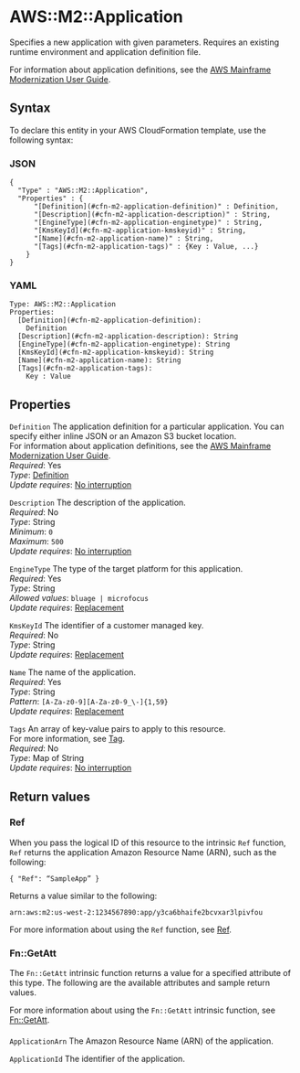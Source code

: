 # AWS::M2::Application<a name="aws-resource-m2-application"></a>

Specifies a new application with given parameters\. Requires an existing runtime environment and application definition file\.

For information about application definitions, see the [AWS Mainframe Modernization User Guide](https://docs.aws.amazon.com/m2/latest/userguide/applications-m2-definition.html)\.

## Syntax<a name="aws-resource-m2-application-syntax"></a>

To declare this entity in your AWS CloudFormation template, use the following syntax:

### JSON<a name="aws-resource-m2-application-syntax.json"></a>

```
{
  "Type" : "AWS::M2::Application",
  "Properties" : {
      "[Definition](#cfn-m2-application-definition)" : Definition,
      "[Description](#cfn-m2-application-description)" : String,
      "[EngineType](#cfn-m2-application-enginetype)" : String,
      "[KmsKeyId](#cfn-m2-application-kmskeyid)" : String,
      "[Name](#cfn-m2-application-name)" : String,
      "[Tags](#cfn-m2-application-tags)" : {Key : Value, ...}
    }
}
```

### YAML<a name="aws-resource-m2-application-syntax.yaml"></a>

```
Type: AWS::M2::Application
Properties:
  [Definition](#cfn-m2-application-definition):
    Definition
  [Description](#cfn-m2-application-description): String
  [EngineType](#cfn-m2-application-enginetype): String
  [KmsKeyId](#cfn-m2-application-kmskeyid): String
  [Name](#cfn-m2-application-name): String
  [Tags](#cfn-m2-application-tags):
    Key : Value
```

## Properties<a name="aws-resource-m2-application-properties"></a>

`Definition` <a name="cfn-m2-application-definition"></a>
The application definition for a particular application\. You can specify either inline JSON or an Amazon S3 bucket location\.  
For information about application definitions, see the [AWS Mainframe Modernization User Guide](https://docs.aws.amazon.com/m2/latest/userguide/applications-m2-definition.html)\.  
_Required_: Yes  
_Type_: [Definition](aws-properties-m2-application-definition.md)  
_Update requires_: [No interruption](https://docs.aws.amazon.com/AWSCloudFormation/latest/UserGuide/using-cfn-updating-stacks-update-behaviors.html#update-no-interrupt)

`Description` <a name="cfn-m2-application-description"></a>
The description of the application\.  
_Required_: No  
_Type_: String  
_Minimum_: `0`  
_Maximum_: `500`  
_Update requires_: [No interruption](https://docs.aws.amazon.com/AWSCloudFormation/latest/UserGuide/using-cfn-updating-stacks-update-behaviors.html#update-no-interrupt)

`EngineType` <a name="cfn-m2-application-enginetype"></a>
The type of the target platform for this application\.  
_Required_: Yes  
_Type_: String  
_Allowed values_: `bluage | microfocus`  
_Update requires_: [Replacement](https://docs.aws.amazon.com/AWSCloudFormation/latest/UserGuide/using-cfn-updating-stacks-update-behaviors.html#update-replacement)

`KmsKeyId` <a name="cfn-m2-application-kmskeyid"></a>
The identifier of a customer managed key\.  
_Required_: No  
_Type_: String  
_Update requires_: [Replacement](https://docs.aws.amazon.com/AWSCloudFormation/latest/UserGuide/using-cfn-updating-stacks-update-behaviors.html#update-replacement)

`Name` <a name="cfn-m2-application-name"></a>
The name of the application\.  
_Required_: Yes  
_Type_: String  
_Pattern_: `[A-Za-z0-9][A-Za-z0-9_\-]{1,59}`  
_Update requires_: [Replacement](https://docs.aws.amazon.com/AWSCloudFormation/latest/UserGuide/using-cfn-updating-stacks-update-behaviors.html#update-replacement)

`Tags` <a name="cfn-m2-application-tags"></a>
An array of key\-value pairs to apply to this resource\.  
For more information, see [Tag](https://docs.aws.amazon.com/AWSCloudFormation/latest/UserGuide/aws-properties-resource-tags.html)\.  
_Required_: No  
_Type_: Map of String  
_Update requires_: [No interruption](https://docs.aws.amazon.com/AWSCloudFormation/latest/UserGuide/using-cfn-updating-stacks-update-behaviors.html#update-no-interrupt)

## Return values<a name="aws-resource-m2-application-return-values"></a>

### Ref<a name="aws-resource-m2-application-return-values-ref"></a>

When you pass the logical ID of this resource to the intrinsic `Ref` function, `Ref` returns the application Amazon Resource Name \(ARN\), such as the following:

`{ "Ref": “SampleApp” }`

Returns a value similar to the following:

`arn:aws:m2:us-west-2:1234567890:app/y3ca6bhaife2bcvxar3lpivfou`

For more information about using the `Ref` function, see [Ref](https://docs.aws.amazon.com/AWSCloudFormation/latest/UserGuide/intrinsic-function-reference-ref.html)\.

### Fn::GetAtt<a name="aws-resource-m2-application-return-values-fn--getatt"></a>

The `Fn::GetAtt` intrinsic function returns a value for a specified attribute of this type\. The following are the available attributes and sample return values\.

For more information about using the `Fn::GetAtt` intrinsic function, see [Fn::GetAtt](https://docs.aws.amazon.com/AWSCloudFormation/latest/UserGuide/intrinsic-function-reference-getatt.html)\.

#### <a name="aws-resource-m2-application-return-values-fn--getatt-fn--getatt"></a>

`ApplicationArn` <a name="ApplicationArn-fn::getatt"></a>
The Amazon Resource Name \(ARN\) of the application\.

`ApplicationId` <a name="ApplicationId-fn::getatt"></a>
The identifier of the application\.
